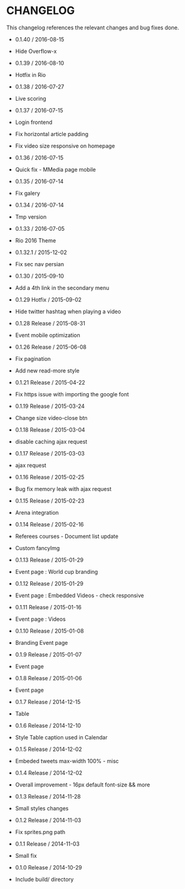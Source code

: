 CHANGELOG
=========

This changelog references the relevant changes and bug fixes done.

* 0.1.40 / 2016-08-15
 *  Hide Overflow-x

* 0.1.39 / 2016-08-10
 *  Hotfix in Rio

* 0.1.38 / 2016-07-27
 *  Live scoring

* 0.1.37 / 2016-07-15
 *  Login frontend
 *  Fix horizontal article padding
 *  Fix video size responsive on homepage

* 0.1.36 / 2016-07-15
 * Quick fix - MMedia page mobile

* 0.1.35 / 2016-07-14
 * Fix galery

* 0.1.34 / 2016-07-14
 * Tmp version

* 0.1.33 / 2016-07-05
 * Rio 2016 Theme

* 0.1.32.1 / 2015-12-02
 * Fix sec nav persian

* 0.1.30 / 2015-09-10
 * Add a 4th link in the secondary menu

* 0.1.29 Hotfix / 2015-09-02
 * Hide twitter hashtag when playing a video

* 0.1.28 Release / 2015-08-31
 * Event mobile optimization

* 0.1.26 Release / 2015-06-08
 * Fix pagination
 * Add new read-more style

* 0.1.21 Release / 2015-04-22
 * Fix https issue with importing the google font

* 0.1.19 Release / 2015-03-24
 * Change size video-close btn

* 0.1.18 Release / 2015-03-04
 * disable caching ajax request

* 0.1.17 Release / 2015-03-03
 * ajax request

* 0.1.16 Release / 2015-02-25
 * Bug fix memory leak with ajax request

* 0.1.15 Release / 2015-02-23
 * Arena integration

* 0.1.14 Release / 2015-02-16
 * Referees courses - Document list update
 * Custom fancyImg

* 0.1.13 Release / 2015-01-29
 * Event page : World cup branding

* 0.1.12 Release / 2015-01-29
 * Event page : Embedded Videos - check responsive

* 0.1.11 Release / 2015-01-16
 * Event page : Videos

* 0.1.10 Release / 2015-01-08
 * Branding Event page

* 0.1.9 Release / 2015-01-07
 * Event page

* 0.1.8 Release / 2015-01-06
 * Event page

* 0.1.7 Release / 2014-12-15
 * Table

* 0.1.6 Release / 2014-12-10
 * Style Table caption used in Calendar

* 0.1.5 Release / 2014-12-02
 * Embeded tweets max-width 100% - misc

* 0.1.4 Release / 2014-12-02
 * Overall improvement - 16px default font-size && more

* 0.1.3 Release / 2014-11-28
 * Small styles changes

* 0.1.2 Release / 2014-11-03
 * Fix sprites.png path

* 0.1.1 Release / 2014-11-03
 * Small fix

* 0.1.0 Release / 2014-10-29
 * Include build/ directory